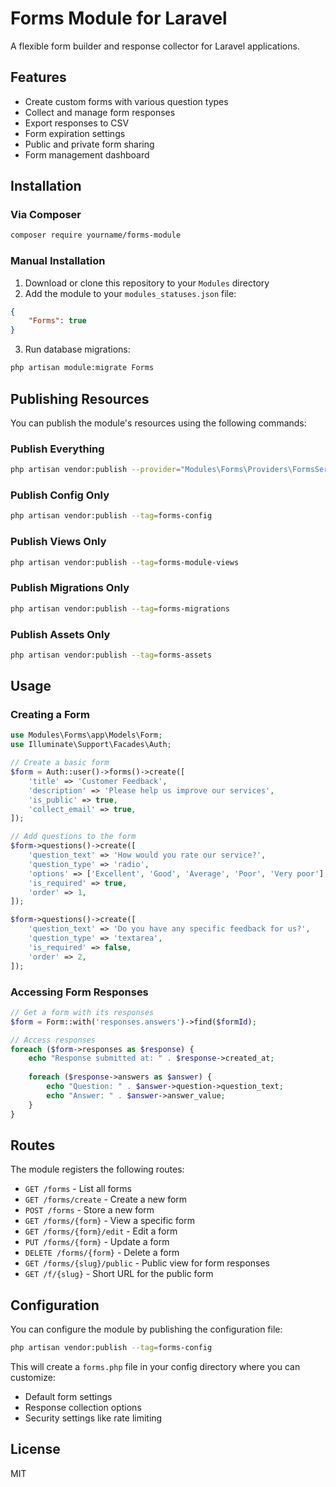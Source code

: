 # Forms Module for Laravel

A flexible form builder and response collector for Laravel applications.

## Features

- Create custom forms with various question types
- Collect and manage form responses
- Export responses to CSV
- Form expiration settings
- Public and private form sharing
- Form management dashboard

## Installation

### Via Composer

```bash
composer require yourname/forms-module
```

### Manual Installation

1. Download or clone this repository to your `Modules` directory
2. Add the module to your `modules_statuses.json` file:

```json
{
    "Forms": true
}
```

3. Run database migrations:

```bash
php artisan module:migrate Forms
```

## Publishing Resources

You can publish the module's resources using the following commands:

### Publish Everything

```bash
php artisan vendor:publish --provider="Modules\Forms\Providers\FormsServiceProvider"
```

### Publish Config Only

```bash
php artisan vendor:publish --tag=forms-config
```

### Publish Views Only

```bash
php artisan vendor:publish --tag=forms-module-views
```

### Publish Migrations Only

```bash
php artisan vendor:publish --tag=forms-migrations
```

### Publish Assets Only

```bash
php artisan vendor:publish --tag=forms-assets
```

## Usage

### Creating a Form

```php
use Modules\Forms\app\Models\Form;
use Illuminate\Support\Facades\Auth;

// Create a basic form
$form = Auth::user()->forms()->create([
    'title' => 'Customer Feedback',
    'description' => 'Please help us improve our services',
    'is_public' => true,
    'collect_email' => true,
]);

// Add questions to the form
$form->questions()->create([
    'question_text' => 'How would you rate our service?',
    'question_type' => 'radio',
    'options' => ['Excellent', 'Good', 'Average', 'Poor', 'Very poor'],
    'is_required' => true,
    'order' => 1,
]);

$form->questions()->create([
    'question_text' => 'Do you have any specific feedback for us?',
    'question_type' => 'textarea',
    'is_required' => false,
    'order' => 2,
]);
```

### Accessing Form Responses

```php
// Get a form with its responses
$form = Form::with('responses.answers')->find($formId);

// Access responses
foreach ($form->responses as $response) {
    echo "Response submitted at: " . $response->created_at;
    
    foreach ($response->answers as $answer) {
        echo "Question: " . $answer->question->question_text;
        echo "Answer: " . $answer->answer_value;
    }
}
```

## Routes

The module registers the following routes:

- `GET /forms` - List all forms
- `GET /forms/create` - Create a new form
- `POST /forms` - Store a new form
- `GET /forms/{form}` - View a specific form
- `GET /forms/{form}/edit` - Edit a form
- `PUT /forms/{form}` - Update a form
- `DELETE /forms/{form}` - Delete a form
- `GET /forms/{slug}/public` - Public view for form responses
- `GET /f/{slug}` - Short URL for the public form

## Configuration

You can configure the module by publishing the configuration file:

```bash
php artisan vendor:publish --tag=forms-config
```

This will create a `forms.php` file in your config directory where you can customize:

- Default form settings
- Response collection options
- Security settings like rate limiting

## License

MIT